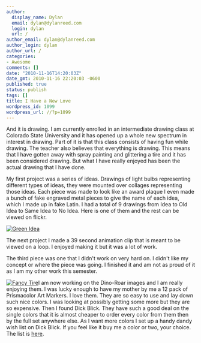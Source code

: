 ```yaml
---
author:
  display_name: Dylan
  email: dylan@dylanreed.com
  login: dylan
  url: /
author_email: dylan@dylanreed.com
author_login: dylan
author_url: /
categories:
- Awesome
comments: []
date: "2010-11-16T14:20:03Z"
date_gmt: 2010-11-16 22:20:03 -0600
published: true
status: publish
tags: []
title: I Have a New Love
wordpress_id: 1099
wordpress_url: //?p=1099
---
```


And it is drawing. I am currently enrolled in an intermediate drawing class at Colorado State University and it has opened up a whole new spectrum in interest in drawing. Part of it is that this class consists of having fun while drawing. The teacher also believes that everything is drawing. This means that I have gotten away with spray painting and glittering a tire and it has been considered drawing. But what I have really enjoyed has been the actual drawing that I have done.

My first project was a series of ideas. Drawings of light bulbs representing different types of ideas, they were mounted over collages representing those ideas. Each piece was made to look like an award plaque I even made a bunch of fake engraved metal pieces to give the name of each idea, which I made up in fake Latin. I had a total of 9 drawings from Idea to Old Idea to Same Idea to No Idea. Here is one of them and the rest can be viewed on flickr.

[![][1]][2]

   [1]: http://farm2.static.flickr.com/1422/5183009770_8247f6288d.jpg (Green Idea)
   [2]: http://www.flickr.com/photos/dylansarah/sets/72157625281460969/

  
The next project I made a 39 second animation clip that is meant to be viewed on a loop. I enjoyed making it but it was a lot of work.  
  
The third piece was one that I didn't work on very hard on. I didn't like my concept or where the piece was going. I finished it and am not as proud of it as I am my other work this semester.

[![][3]][4]I am now working on the Dino-Roar images and I am really enjoying them. I was lucky enough to have my mother by me a 12 pack of Prismacolor Art Markers. I love them. They are so easy to use and lay down such nice colors. I was looking at possibly getting some more but they are so expensive. Then I found Dick Blick. They have such a good deal on the single colors that it is almost cheaper to order every color from them then by the full set anywhere else. As I want more colors I set up a handy dandy wish list on Dick Blick. If you feel like it buy me a color or two, your choice. The list is [here][5].

   [3]: http://farm2.static.flickr.com/1341/5144511904_9e1e7c2027_z.jpg (Fancy Tire)
   [4]: http://farm2.static.flickr.com/1341/5144511904_9e1e7c2027_z.jpg
   [5]: http://www.dickblick.com/lists/wishlist/3D7SKCUGDOZQY/publicview/

